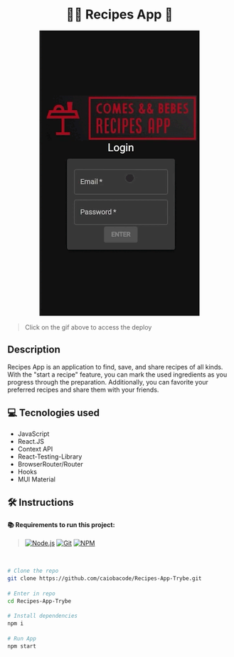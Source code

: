 <h1 align="center">👨‍🍳  Recipes App  📱</h1>

<div align="center">
<a href="https://recipes-app-trybe.vercel.app" target="_blank"><img  alt="muscle-mastery-gif" src="./recipes.gif"></a>
</div>

> Click on the gif above to access the deploy

## Description
<p>Recipes App is an application to find, save, and share recipes of all kinds. With the "start a recipe" feature, you can mark the used ingredients as you progress through the preparation. Additionally, you can favorite your preferred recipes and share them with your friends.</p>

## 💻 Tecnologies used
- JavaScript
- React.JS
- Context API
- React-Testing-Library
- BrowserRouter/Router
- Hooks
- MUI Material

## 🛠️ Instructions
#### 📚 Requirements to run this project:
> [![Node.js][Node.js]][Node.js-url]
[![Git][Git]][Git-url]
[![NPM][NPM]][NPM-url]

<br>


```bash
# Clone the repo
git clone https://github.com/caiobacode/Recipes-App-Trybe.git

# Enter in repo
cd Recipes-App-Trybe

# Install dependencies
npm i

# Run App
npm start
```

[Node.js]: https://img.shields.io/badge/-Node.js-80BC02?style=for-the-badge&logo=node.js&logoColor=black
[Node.js-url]: https://nodejs.org/en
[Git]: https://img.shields.io/badge/Git-F05033?style=for-the-badge&logo=git&logoColor=white
[Git-url]: https://git-scm.com
[NPM]: https://img.shields.io/badge/NPM-CC3534?style=for-the-badge&logo=npm&logoColor=white
[NPM-url]: https://www.npmjs.com